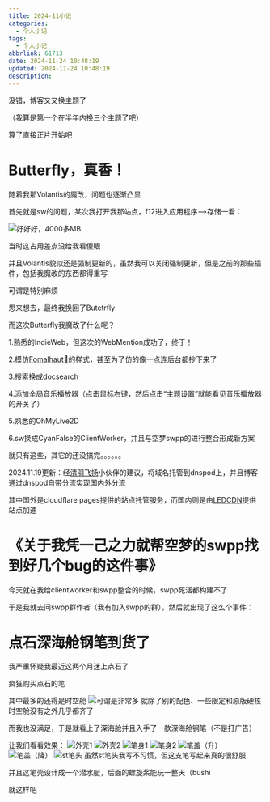 ```yaml
---
title: 2024-11小记
categories: 
  - 个人小记
tags: 
  - 个人小记
abbrlink: 61713
date: 2024-11-24 10:48:19
updated: 2024-11-24 10:48:19
description:
---
```

没错，博客又又换主题了

（我算是第一个在半年内换三个主题了吧）

算了直接正片开始吧
<!-- more -->
# Butterfly，真香！
随着我那Volantis的魔改，问题也逐渐凸显

首先就是sw的问题，某次我打开我那站点，f12进入应用程序-->存储一看：

![好好好，4000多MB](https://images1.blog.sinzmise.top/images/msedge_gp7XhStbD7.3k81ku47pv.webp)

当时这占用差点没给我看傻眼

并且Volantis貌似还是强制更新的，虽然我可以关闭强制更新，但是之前的那些插件，包括我魔改的东西都得重写

可谓是特别麻烦

思来想去，最终我换回了Butetrfly

而这次Butterfly我魔改了什么呢？

1.熟悉的IndieWeb，但这次的WebMention成功了<psw>，终于！ </psw>

2.模仿[Fomalhaut🥝](https://www.fomal.cc/)的样式<psw>，甚至为了仿的像一点连后台都抄下来了 </psw>

3.搜索换成docsearch

4.添加全局音乐播放器（点击鼠标右键，然后点击“主题设置”就能看见音乐播放器的开关了）

5.熟悉的OhMyLive2D

6.sw换成CyanFalse的ClientWorker，并且与空梦swpp的进行整合形成新方案

就只有这些，其它的还没搞完。。。。。。

2024.11.19更新：经[清羽飞扬](https://blog.liushen.fun/)小伙伴的建议，将域名托管到dnspod上，并且博客通过dnspod自带分流实现国内外分流

其中国外是cloudflare pages提供的站点托管服务，而国内则是由[LEDCDN](https://cdn.ledcdn.com/)提供站点加速

# 《关于我凭一己之力就帮空梦的swpp找到好几个bug的这件事》
今天就在我给clientworker和swpp整合的时候，swpp死活都构建不了

于是我就去问swpp群作者（我有加入swpp的群），然后就出现了这么个事件：

<Chatroom jsonFilePath='/posts/61713/chats.json' title='SWPP官方交流群' />

# 点石深海舱钢笔到货了
我严重怀疑我最近这两个月迷上点石了

疯狂购买点石的笔

其中最多的还得是时空舱
![可谓是非常多](https://images1.blog.sinzmise.top/images/27b025e8bb278916b616d3b0daca600.4uayr7e2ga.webp)
就除了别的配色、一些限定和原版硬核时空舱没有之外几乎都齐了

而我也没满足，于是就看上了深海舱并且入手了一款深海舱钢笔<psw>（不是打广告） </psw>

让我们看看效果：
![外壳1](https://images1.blog.sinzmise.top/images/bab6eb1f8131b7fa5c11046204ecff3.3k81kw2z0t.webp)
![外壳2](https://images1.blog.sinzmise.top/images/f567987c0f1d1be062181b36da9e027.4jo4y25roq.webp)
![笔身1](https://images1.blog.sinzmise.top/images/16e32e25200783595da6072b435da26.6pnjjtxiem.webp)
![笔身2](https://images1.blog.sinzmise.top/images/5e4e2f5f86fb9365e27e5391b2334f1.ic5jo1ssl.webp)
![笔盖（升）](https://images1.blog.sinzmise.top/images/c0b2e8cc998c876f6339cc6423ace63.8vmy5lpa44.webp)
![笔盖（降）](https://images1.blog.sinzmise.top/images/d758f59c31df8cddd7a0d3ff8d8a59c.2a54ekl9vu.webp)
![st笔头](https://images1.blog.sinzmise.top/images/59dc406ea523474d6425d85cb0fab1f.2doqcaee6p.webp)
虽然st笔头我写不习惯，但这支笔写起来真的很舒服

并且这笔壳设计成一个潜水艇，后面的螺旋桨能玩一整天（bushi

就这样吧

